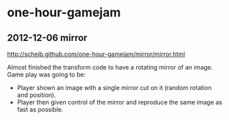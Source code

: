 one-hour-gamejam
================

2012-12-06 mirror
-----------------

http://scheib.github.com/one-hour-gamejam/mirror/mirror.html

Almost finished the transform code to have a rotating mirror of an image. Game play was going to be: 

- Player shown an image with a single mirror cut on it (random rotation and position). 
- Player then given control of the mirror and reproduce the same image as fast as possible.